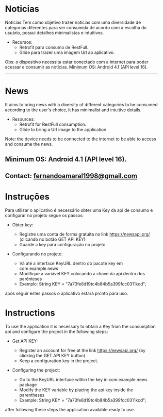# Noticias
Notícias
Tem como objetivo trazer notícias com uma diversidade de categorias diferentes para ser consumida de acordo com a escolha do usuário, possui detalhes minimalistas e intuitivos.

- Recursos:
  - Retrofit para consumo de RestFull.
  - Glide para trazer uma imagem Url ao aplicativo.

Obs: o dispositivo necessita estar conectado com a internet para poder acessar e consumir as notícias.
Minimum OS: Android 4.1 (API level 16).

---

# News
It aims to bring news with a diversity of different categories to be consumed according to the user's choice, it has minimalist and intuitive details.

- Resources:
  - Retrofit for RestFull consumption.
  - Glide to bring a Url image to the application.

Note: the device needs to be connected to the internet to be able to access and consume the news.

Minimum OS: Android 4.1 (API level 16).
--

Contact: fernandoamaral1998@gmail.com
--
# Instruções 
Para utilizar o aplicativo é necessário obter uma Key da api de consumo e configurar no projeto segue os passos:

- Obter key:
  - Registre uma conta de forma gratuita no link  https://newsapi.org/ (clicando no botão GET API KEY)
  - Guarde a key para configuração no projeto.

- Configurando no projeto:
  - Vá até a interface KeyURL dentro do pacote key  em com.example.news
  - Modifique a variável KEY colocando a chave da api dentro dos parênteses
  - Exemplo: String KEY = "7a73fe8d19tc4b84b5a399fcc0311kcd";
	
após seguir estes passos o aplicativo estará pronto para uso.	

# Instructions
To use the application it is necessary to obtain a Key from the consumption api and configure the project in the following steps:

- Get API KEY:
  - Register an account for free at the link https://newsapi.org/ (by clicking the GET API KEY button)
  - Keep a configuration key in the project.

- Configuring the project:
  - Go to the KeyURL interface within the key in com.example.news package
  - Modify the KEY variable by placing the api key inside the parentheses
  - Example: String KEY = "7a73fe8d19tc4b84b5a399fcc0311kcd";

after following these steps the application available ready to use.
